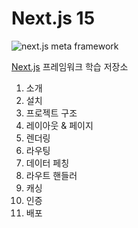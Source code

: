 # Next.js 15

![next.js meta framework](https://i.ibb.co/TBjLdwpY/cover.png)

[Next.js](https://nextjs.org/) 프레임워크 학습 저장소


1. 소개
2. 설치
3. 프로젝트 구조
4. 레이아웃 & 페이지
5. 렌더링
6. 라우팅
7. 데이터 페칭
8. 라우트 핸들러
9. 캐싱
10. 인증
11. 배포